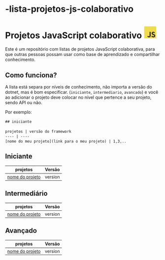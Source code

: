 # -lista-projetos-js-colaborativo

# Projetos JavaScript colaborativo <img src="https://github.com/devicons/devicon/blob/master/icons/javascript/javascript-original.svg" alt="javascript" width="40" height="40"/> </a> 

Este é um repositório com listas de projetos JavaScript colaborativa, para que outras pessoas possam usar como base de aprendizado e compartilhar conhecimento.


## Como funciona?

A lista está separa por níveis de conhecimento, não importa a versão do dotnet, mas é bom especificar. (`iniciante`, `intermediario`, `avancado`) e você ao adicionar o projeto deve colocar no nível que pertence a seu projeto, sendo API ou não.

Por exemplo:

```
## iniciante

projetos | versão do framework
---- | ----
[nome do meu projeto](link para o meu projeto) | 1,3,..
```

## Iniciante

projetos | Versão
---- | ----
[nome do projeto](repo) | version


## Intermediário

projetos | Versão
---- | ----
[nome do projeto](repo) | version


## Avançado

projetos | Versão
---- | ----
[nome do projeto](repo) | version
